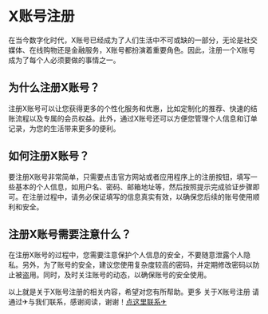 # X账号注册

在当今数字化时代，X账号已经成为了人们生活中不可或缺的一部分，无论是社交媒体、在线购物还是金融服务，X账号都扮演着重要角色。因此，注册一个X账号成为了每个人必须要做的事情之一。

## 为什么注册X账号？

注册X账号可以让您获得更多的个性化服务和优惠，比如定制化的推荐、快速的结账流程以及专属的会员权益。此外，通过X账号还可以方便您管理个人信息和订单记录，为您的生活带来更多的便利。

## 如何注册X账号？

要注册X账号非常简单，只需要点击官方网站或者应用程序上的注册按钮，填写一些基本的个人信息，如用户名、密码、邮箱地址等，然后按照提示完成验证步骤即可。在注册过程中，请务必保证填写的信息真实有效，以确保您后续的账号使用顺利和安全。

## 注册X账号需要注意什么？

在注册X账号的过程中，您需要注意保护个人信息的安全，不要随意泄露个人隐私。另外，为了账号的安全，建议您使用复杂度较高的密码，并定期修改密码以防止被盗用。同时，及时关注账号的动态，以确保账号的安全使用。

以上就是关于X账号注册的相关内容，希望对您有所帮助。更多 关于X账号注册 请通过✈与我们联系，感谢阅读，谢谢！[点这里联系✈](https://lm.k02.cc)